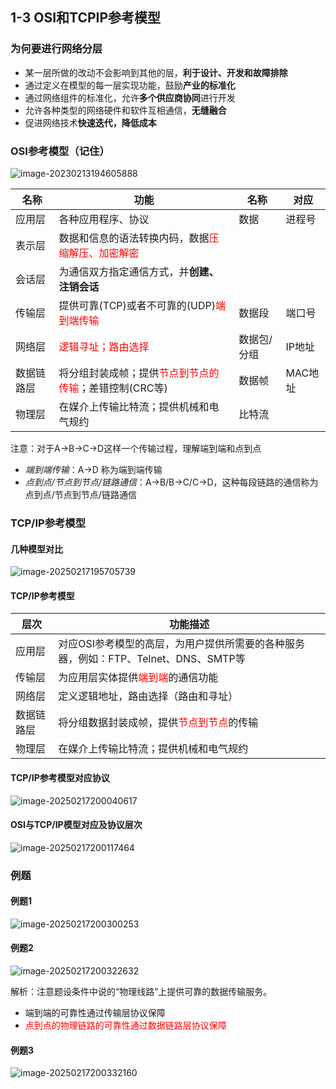 ## 1-3 OSI和TCPIP参考模型

### 为何要进行网络分层

- 某一层所做的改动不会影响到其他的层，**利于设计、开发和故障排除**
- 通过定义在模型的每一层实现功能，鼓励**产业的标准化**
- 通过网络组件的标准化，允许**多个供应商协同**进行开发
- 允许各种类型的网络硬件和软件互相通信，**无缝融合**
- 促进网络技术**快速迭代，降低成本**

### OSI参考模型（记住）

![image-20230213194605888](https://img.yatjay.top/md/202402031751310.png)

| 名称       | 功能                                                         | 名称        | 对应    |
| ---------- | ------------------------------------------------------------ | ----------- | ------- |
| 应用层     | 各种应用程序、协议                                           | 数据        | 进程号  |
| 表示层     | 数据和信息的语法转换内码，数据<font color="red">压缩解压、加密解密</font> |             |         |
| 会话层     | 为通信双方指定通信方式，并**创建、注销会话**                 |             |         |
| 传输层     | 提供可靠(TCP)或者不可靠的(UDP)<font color="red">端到端传输</font> | 数据段      | 端口号  |
| 网络层     | <font color="red">逻辑寻址；路由选择</font>                  | 数据包/分组 | IP地址  |
| 数据链路层 | 将分组封装成帧；提供<font color="red">节点到节点的传输</font>；差错控制(CRC等) | 数据帧      | MAC地址 |
| 物理层     | 在媒介上传输比特流；提供机械和电气规约                       | 比特流      |         |

注意：对于A→B→C→D这样一个传输过程，理解端到端和点到点

- *端到端传输*：A→D 称为端到端传输
- *点到点/节点到节点/链路通信*：A→B/B→C/C→D，这种每段链路的通信称为点到点/节点到节点/链路通信

### TCP/IP参考模型

#### 几种模型对比

![image-20250217195705739](https://img.yatjay.top/md/20250217195705775.png)

#### TCP/IP参考模型

| 层次       | 功能描述                                                     |
| ---------- | ------------------------------------------------------------ |
| 应用层     | 对应OSI参考模型的高层，为用户提供所需要的各种服务器，例如：FTP、Telnet、DNS、SMTP等 |
| 传输层     | 为应用层实体提供<font color="red">端到端</font>的通信功能    |
| 网络层     | 定义逻辑地址，路由选择（路由和寻址）                         |
| 数据链路层 | 将分组数据封装成帧，提供<font color="red">节点到节点</font>的传输 |
| 物理层     | 在媒介上传输比特流；提供机械和电气规约                       |

#### TCP/IP参考模型对应协议

![image-20250217200040617](https://img.yatjay.top/md/20250217200040658.png)

#### OSI与TCP/IP模型对应及协议层次

![image-20250217200117464](https://img.yatjay.top/md/20250217200117506.png)

### 例题

#### 例题1

![image-20250217200300253](https://img.yatjay.top/md/20250217200300292.png)

#### 例题2

![image-20250217200322632](https://img.yatjay.top/md/20250217200322676.png)

解析：注意题设条件中说的“物理线路”上提供可靠的数据传输服务。

- 端到端的可靠性通过传输层协议保障
- <font color="red">点到点的物理链路的可靠性通过数据链路层协议保障</font>

#### 例题3

![image-20250217200332160](https://img.yatjay.top/md/20250217200332197.png)
